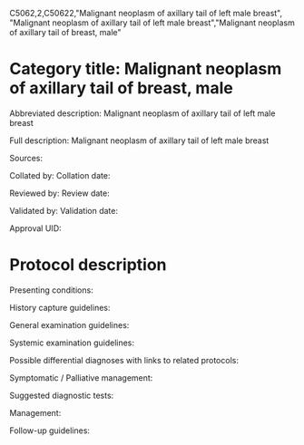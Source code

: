 C5062,2,C50622,"Malignant neoplasm of axillary tail of left male breast", "Malignant neoplasm of axillary tail of left male breast","Malignant neoplasm of axillary tail of breast, male"
# Category title: Malignant neoplasm of axillary tail of breast, male

Abbreviated description: Malignant neoplasm of axillary tail of left male breast

Full description: Malignant neoplasm of axillary tail of left male breast

Sources:

Collated by:
Collation date:

Reviewed by:
Review date:

Validated by:
Validation date:

Approval UID:

# Protocol description

Presenting conditions:

History capture guidelines:

General examination guidelines:

Systemic examination guidelines:

Possible differential diagnoses with links to related protocols:

Symptomatic / Palliative management:

Suggested diagnostic tests:

Management:

Follow-up guidelines:
